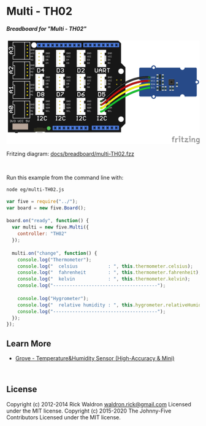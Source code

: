 <!--remove-start-->

# Multi - TH02

<!--remove-end-->






##### Breadboard for "Multi - TH02"



![docs/breadboard/multi-TH02.png](breadboard/multi-TH02.png)<br>

Fritzing diagram: [docs/breadboard/multi-TH02.fzz](breadboard/multi-TH02.fzz)

&nbsp;




Run this example from the command line with:
```bash
node eg/multi-TH02.js
```


```javascript
var five = require("../");
var board = new five.Board();

board.on("ready", function() {
  var multi = new five.Multi({
    controller: "TH02"
  });

  multi.on("change", function() {
    console.log("Thermometer");
    console.log("  celsius           : ", this.thermometer.celsius);
    console.log("  fahrenheit        : ", this.thermometer.fahrenheit);
    console.log("  kelvin            : ", this.thermometer.kelvin);
    console.log("--------------------------------------");

    console.log("Hygrometer");
    console.log("  relative humidity : ", this.hygrometer.relativeHumidity);
    console.log("--------------------------------------");
  });
});

```









## Learn More

- [Grove - Temperature&Humidity Sensor (High-Accuracy & Mini)](http://www.seeedstudio.com/depot/Grove-TemperatureHumidity-Sensor-HighAccuracy-Mini-p-1921.html)

&nbsp;

<!--remove-start-->

## License
Copyright (c) 2012-2014 Rick Waldron <waldron.rick@gmail.com>
Licensed under the MIT license.
Copyright (c) 2015-2020 The Johnny-Five Contributors
Licensed under the MIT license.

<!--remove-end-->
